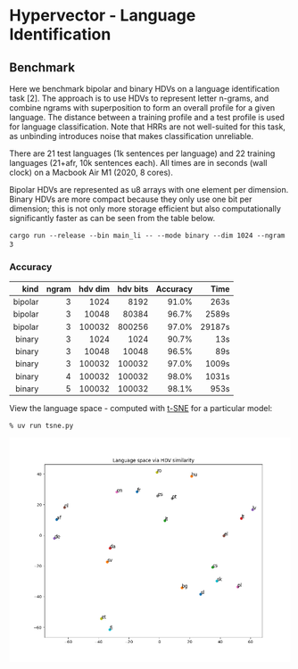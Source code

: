 # Hypervector - Language Identification

Benchmark
---------

Here we benchmark bipolar and binary HDVs on a language identification task [2].
The approach is to use HDVs to represent letter n-grams, and combine ngrams with superposition to form an overall profile for a given language. The distance between a training profile and a test profile is used for language classification.
Note that HRRs are not well-suited for this task, as unbinding introduces noise that makes classification unreliable.

There are 21 test languages (1k sentences per language) and 22 training languages (21+afr, 10k sentences each). All times are in seconds (wall clock) on a Macbook Air M1 (2020, 8 cores). 

Bipolar HDVs are represented as u8 arrays with one element per dimension. Binary HDVs are more compact
because they only use one bit per dimension; this is not only more storage efficient but also computationally significantly faster as can be seen from the table below.

```
cargo run --release --bin main_li -- --mode binary --dim 1024 --ngram 3
```

### Accuracy 
| kind    | ngram | hdv dim | hdv bits  | Accuracy  | Time      |  
| ----:   | ----: | --:     | --------: | ---------:| --------: |
| bipolar | 3     |    1024 |   8192    | 91.0%     |   263s    |
| bipolar | 3     |   10048 |  80384    | 96.7%     |  2589s    | 
| bipolar | 3     |  100032 | 800256    | 97.0%     | 29187s    | 
| binary  | 3     |    1024 |   1024    | 90.7%     |    13s    |
| binary  | 3     |   10048 |  10048    | 96.5%     |    89s    |
| binary  | 3     |  100032 | 100032    | 97.0%     |  1009s    |
| binary  | 4     |  100032 | 100032    | 98.0%     |  1031s    |
| binary  | 5     |  100032 | 100032    | 98.1%     |   953s    |

View the language space - computed with [t-SNE](https://en.wikipedia.org/wiki/T-distributed_stochastic_neighbor_embedding) for a particular model:
```
% uv run tsne.py
```
![PNG](https://github.com/jesper-olsen/hypervector/blob/master/ASSETS/LanguageSpace.png)


